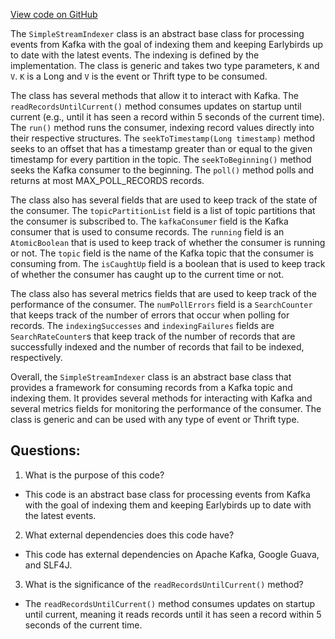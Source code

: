 [View code on GitHub](https://github.com/misbahsy/the-algorithm/src/java/com/twitter/search/earlybird/partition/SimpleStreamIndexer.java)

The `SimpleStreamIndexer` class is an abstract base class for processing events from Kafka with the goal of indexing them and keeping Earlybirds up to date with the latest events. The indexing is defined by the implementation. The class is generic and takes two type parameters, `K` and `V`. `K` is a Long and `V` is the event or Thrift type to be consumed. 

The class has several methods that allow it to interact with Kafka. The `readRecordsUntilCurrent()` method consumes updates on startup until current (e.g., until it has seen a record within 5 seconds of the current time). The `run()` method runs the consumer, indexing record values directly into their respective structures. The `seekToTimestamp(Long timestamp)` method seeks to an offset that has a timestamp greater than or equal to the given timestamp for every partition in the topic. The `seekToBeginning()` method seeks the Kafka consumer to the beginning. The `poll()` method polls and returns at most MAX_POLL_RECORDS records. 

The class also has several fields that are used to keep track of the state of the consumer. The `topicPartitionList` field is a list of topic partitions that the consumer is subscribed to. The `kafkaConsumer` field is the Kafka consumer that is used to consume records. The `running` field is an `AtomicBoolean` that is used to keep track of whether the consumer is running or not. The `topic` field is the name of the Kafka topic that the consumer is consuming from. The `isCaughtUp` field is a boolean that is used to keep track of whether the consumer has caught up to the current time or not. 

The class also has several metrics fields that are used to keep track of the performance of the consumer. The `numPollErrors` field is a `SearchCounter` that keeps track of the number of errors that occur when polling for records. The `indexingSuccesses` and `indexingFailures` fields are `SearchRateCounter`s that keep track of the number of records that are successfully indexed and the number of records that fail to be indexed, respectively. 

Overall, the `SimpleStreamIndexer` class is an abstract base class that provides a framework for consuming records from a Kafka topic and indexing them. It provides several methods for interacting with Kafka and several metrics fields for monitoring the performance of the consumer. The class is generic and can be used with any type of event or Thrift type.
## Questions: 
 1. What is the purpose of this code?
- This code is an abstract base class for processing events from Kafka with the goal of indexing them and keeping Earlybirds up to date with the latest events.

2. What external dependencies does this code have?
- This code has external dependencies on Apache Kafka, Google Guava, and SLF4J.

3. What is the significance of the `readRecordsUntilCurrent()` method?
- The `readRecordsUntilCurrent()` method consumes updates on startup until current, meaning it reads records until it has seen a record within 5 seconds of the current time.